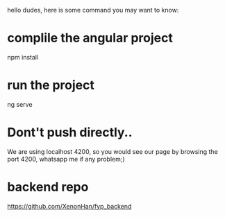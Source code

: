 hello dudes, here is some command you may want to know:

# complile the angular project
 npm install

# run the project
 ng serve

# Dont't push directly..
We are using localhost 4200, so you would see our page by browsing the port 4200, whatsapp me if any problem;)

# backend repo
https://github.com/XenonHan/fyp_backend